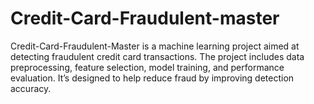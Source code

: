 # Credit-Card-Fraudulent-master
Credit-Card-Fraudulent-Master is a machine learning project aimed at detecting fraudulent credit card transactions. The project includes data preprocessing, feature selection, model training, and performance evaluation. It’s designed to help reduce fraud by improving detection accuracy.
